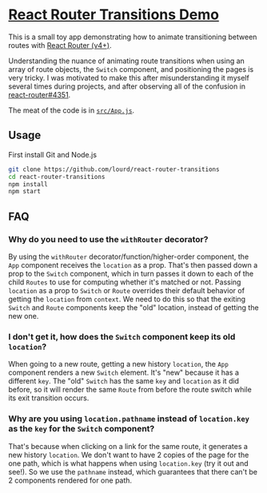 # [React Router Transitions Demo](https://lourd.github.io/react-router-transitions/)
This is a small toy app demonstrating how to animate transitioning between routes with [React Router (v4+)](https://reacttraining.com/react-router/).

Understanding the nuance of animating route transitions when using an array of route objects, the `Switch` component, and positioning the pages is very tricky. I was motivated to make this after misunderstanding it myself several times during projects, and after observing all of the confusion in [react-router#4351](https://github.com/ReactTraining/react-router/issues/4351).

The meat of the code is in [`src/App.js`](https://github.com/lourd/react-router-transitions/blob/master/src/App.js).

## Usage
First install Git and Node.js

```sh
git clone https://github.com/lourd/react-router-transitions
cd react-router-transitions
npm install
npm start
```

## FAQ
### Why do you need to use the `withRouter` decorator?
By using the `withRouter` decorator/function/higher-order component, the `App` component receives the `location` as a prop. That's then passed down a prop to the `Switch` component, which in turn passes it down to each of the child `Routes` to use for computing whether it's matched or not. Passing `location` as a prop to `Switch` or `Route` overrides their default behavior of getting the `location` from `context`. We need to do this so that the exiting `Switch` and `Route` components keep the "old" location, instead of getting the new one.

### I don't get it, how does the `Switch` component keep its old `location`?
When going to a new route, getting a new history `location`, the `App` component renders a new `Switch` element. It's "new" because it has a different `key`. The "old" `Switch` has the same `key` and `location` as it did before, so it will render the same `Route` from before the route switch while its exit transition occurs.

### Why are you using `location.pathname` instead of `location.key` as the `key` for the `Switch` component?

That's because when clicking on a link for the same route, it generates a new history `location`. We don't want to have 2 copies of the page for the one path, which is what happens when using `location.key` (try it out and see!). So we use the `pathname` instead, which guarantees that there can't be 2 components rendered for one path.
